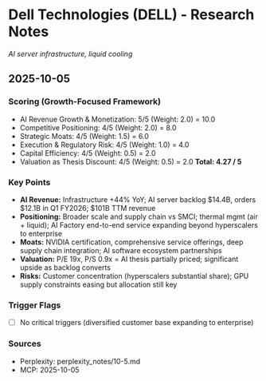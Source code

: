 # Dell Technologies (DELL) - Research Notes

*AI server infrastructure, liquid cooling*

## 2025-10-05

### Scoring (Growth-Focused Framework)
- AI Revenue Growth & Monetization: 5/5 (Weight: 2.0) = 10.0
- Competitive Positioning: 4/5 (Weight: 2.0) = 8.0
- Strategic Moats: 4/5 (Weight: 1.5) = 6.0
- Execution & Regulatory Risk: 4/5 (Weight: 1.0) = 4.0
- Capital Efficiency: 4/5 (Weight: 0.5) = 2.0
- Valuation as Thesis Discount: 4/5 (Weight: 0.5) = 2.0
**Total: 4.27 / 5**

### Key Points
- **AI Revenue:** Infrastructure +44% YoY; AI server backlog $14.4B, orders $12.1B in Q1 FY2026; $101B TTM revenue
- **Positioning:** Broader scale and supply chain vs SMCI; thermal mgmt (air + liquid); AI Factory end-to-end service expanding beyond hyperscalers to enterprise
- **Moats:** NVIDIA certification, comprehensive service offerings, deep supply chain integration; AI software ecosystem partnerships
- **Valuation:** P/E 19x, P/S 0.9x = AI thesis partially priced; significant upside as backlog converts
- **Risks:** Customer concentration (hyperscalers substantial share); GPU supply constraints easing but allocation still key

### Trigger Flags
- [ ] No critical triggers (diversified customer base expanding to enterprise)

### Sources
- Perplexity: perplexity_notes/10-5.md
- MCP: 2025-10-05
